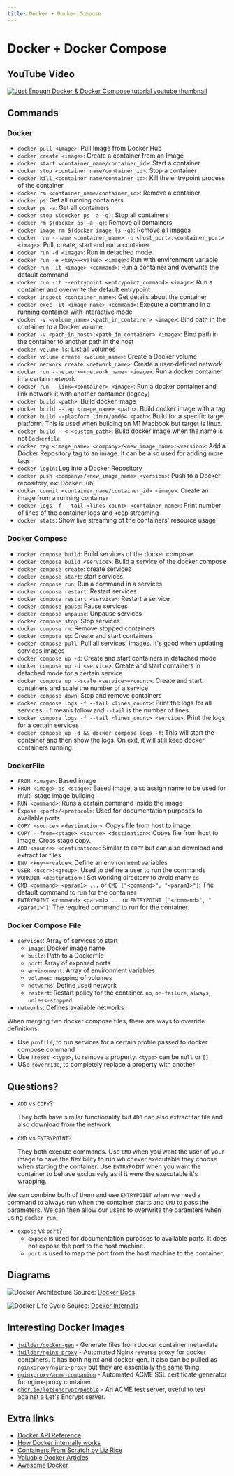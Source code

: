 ```yaml
---
title: Docker + Docker Compose
---
```


# Docker + Docker Compose

## YouTube Video

[![Just Enough Docker & Docker Compose tutorial youtube thumbnail](http://img.youtube.com/vi/HSWDpx8Lo1o/0.jpg)](http://www.youtube.com/watch?v=HSWDpx8Lo1o "Docker & Docker Compose | Just Enough Series")

## Commands

### Docker

- `docker pull <image>`: Pull Image from Docker Hub
- `docker create <image>`: Create a container from an Image
- `docker start <container_name/container_id>`: Start a container
- `docker stop <container_name/container_id>`: Stop a container
- `docker kill <container_name/container_id>`: Kill the entrypoint process of the container
- `docker rm <container_name/container_id>`: Remove a container
- `docker ps`: Get all running containers
- `docker ps -a`: Get all containers
- `docker stop $(docker ps -a -q)`: Stop all containers
- `docker rm $(docker ps -a -q)`: Remove all containers
- `docker image rm $(docker image ls -q)`: Remove all images
- `docker run --name <container_name> -p <host_port>:<container_port> <image>`: Pull, create, start and run a container
- `docker run -d <image>`: Run in detached mode
- `docker run -e <key>=<value> <image>`: Run with environment variable
- `docker run -it <image> <command>`: Run a container and overwrite the default command
- `docker run -it --entrypoint <entrypoint_command> <image>`: Run a container and overwrite the default entrypoint
- `docker inspect <container_name>`: Get details about the container
- `docker exec -it <image_name> <command>`: Execute a command in a running container with interactive mode
- `docker -v <volume_name>:<path_in_container> <image>`: Bind path in the container to a Docker volume
- `docker -v <path_in_host>:<path_in_container> <image>`: Bind path in the container to another path in the host
- `docker volume ls`: List all volumes
- `docker volume create <volume_name>`: Create a Docker volume
- `docker network create <network_name>`: Create a user-defined network
- `docker run --network=<network_name> <image>`: Run a docker container in a certain network
- `docker run --link=<container> <image>`: Run a docker container and link network it with another container (legacy)
- `docker build <path>`: Build docker image
- `docker build --tag <image_name> <path>`: Build docker image with a tag
- `docker build --platform linux/amd64 <path>`: Build for a specific target platform. This is used when building on M1
  Macbook but target is linux.
- `docker build - < <custom_path>`: Build docker image when the name is not `Dockerfile`
- `docker tag <image_name> <company>/<new_image_name>:<version>`: Add a Docker Repository tag to an image. It can be
  also used for adding more tags
- `docker login`: Log into a Docker Repository
- `docker push <company>/<new_image_name>:<version>`: Push to a Docker repository, ex: DockerHub
- `docker commit <container_name/container_id> <image>`: Create an image from a running container
- `docker logs -f --tail <lines_count> <container_name>`: Print number of lines of the container logs and keep streaming
- `docker stats`: Show live streaming of the containers' resource usage

### Docker Compose

- `docker compose build`: Build services of the docker compose
- `docker compose build <service>`: Build a service of the docker compose
- `docker compose create`: create services
- `docker compose start`: start services
- `docker compose run`: Run a command in a services
- `docker compose restart`: Restart services
- `docker compose restart <service>`: Restart a service
- `docker compose pause`: Pause services
- `docker compose unpause`: Unpause services
- `docker compose stop`: Stop services
- `docker compose rm`: Remove stopped containers
- `docker compose up`: Create and start containers
- `docker compose pull`: Pull all services' images. It's good when updating services images
- `docker compose up -d`: Create and start containers in detached mode
- `docker compose up -d <service>`: Create and start containers in detached mode for a certain service
- `docker compose up --scale <service>=<count>`: Create and start containers and scale the number of a service
- `docker compose down`: Stop and remove containers
- `docker compose logs -f --tail <lines_count>`: Print the logs for all services. `-f` means follow and `--tail` is the
  number of lines.
- `docker compose logs -f --tail <lines_count> <service>`: Print the logs for a certain services
- `docker compose up -d && docker compose logs -f`: This will start the container and then show the logs. On exit, it
  will still keep docker containers running.

### DockerFile

- `FROM <image>`: Based image
- `FROM <image> as <stage>`: Based image, also assign name to be used for multi-stage image building
- `RUN <command>`: Runs a certain command inside the image
- `Expose <port>/<protocol>`: Used for documentation purposes to available ports
- `COPY <source> <destination>`: Copys file from host to image
- `COPY --from=<stage> <source> <destination>`: Copys file from host to image. Cross stage copy.
- `ADD <source> <destination>`: Similar to `COPY` but can also download and extract tar files
- `ENV <key>=<value>`: Define an environment variables
- `USER <user>:<group>`: Used to define a user to run the commands
- `WORKDIR <destination>`: Set working directory to avoid many `cd`
- `CMD <command> <param1> ...` or `CMD ["<command>", "<param1>"]`: The default command to run for the container
- `ENTRYPOINT <command> <param1> ...` or `ENTRYPOINT ["<command>", "<param1>"]`: The required command to run for the
  container.

### Docker Compose File

- `services`: Array of services to start
  - `image`: Docker image name
  - `build`: Path to a Dockerfile
  - `port`: Array of exposed ports
  - `environment`: Array of environment variables
  - `volumes`: mapping of volumes
  - `networks`: Define used network
  - `restart`: Restart policy for the container. `no`, `on-failure`, `always`, `unless-stopped`
- `networks`: Defines available networks

When merging two docker compose files, there are ways to override definitions:

- Use `profile`, to run services for a certain profile passed to docker compose command
- Use `!reset <type>`, to remove a property. `<type>` can be `null` or `[]`
- USe `!override`, to completely replace a property with another

## Questions?

- `ADD` vs `COPY`?

  They both have similar functionality but `ADD` can also extract tar file and also download from the network

- `CMD` vs `ENTRYPOINT`?

  They both execute commands. Use `CMD` when you want the user of your image to have the flexibility to run whichever
  executable they choose when starting the container. Use `ENTRYPOINT` when you want the container to behave exclusively
  as if it were the executable it's wrapping.

We can combine both of them and use `ENTRYPOINT` when we need a command to always run when the container starts and
`CMD` to pass the parameters. We can then allow our users to overwrite the paramters when using `docker run`.

- `expose` vs `port`?
  - `expose` is used for documentation purposes to available ports. It does not expose the port to the host machine.
  - `port` is used to map the port from the host machine to the container.

## Diagrams

![Docker Architecture](./assets/docker-architecture.jpg) Source:
[Docker Docs](https://docs.docker.com/get-started/overview/)

![Docker Life Cycle](./assets/docker-life-cycle.jpg) Source:
[Docker Internals](http://docker-saigon.github.io/post/Docker-Internals/)

## Interesting Docker Images

- [`jwilder/docker-gen`](https://github.com/nginx-proxy/docker-gen) - Generate files from docker container meta-data
- [`jwilder/nginx-proxy`](https://github.com/nginx-proxy/nginx-proxy) - Automated Nginx reverse proxy for docker
  containers. It has both nginx and docker-gen. It also can be pulled as `nginxproxy/nginx-proxy` but they are
  essentially [the same thing](https://github.com/nginx-proxy/nginx-proxy/discussions/2421).
- [`nginxproxy/acme-companion`](https://github.com/nginx-proxy/acme-companion) - Automated ACME SSL certificate
  generator for nginx-proxy container.
- [`ghcr.io/letsencrypt/pebble`](https://github.com/letsencrypt/pebble/pkgs/container/pebble) - An ACME test server,
  useful to test against a Let's Encrypt server.

## Extra links

- [Docker API Reference](https://docs.docker.com/engine/reference/run/)
- [How Docker internally works](http://docker-saigon.github.io/post/Docker-Internals/)
- [Containers From Scratch by Liz Rice](https://www.youtube.com/watch?v=8fi7uSYlOdc)
- [Valuable Docker Articles](https://kratzke.mylab.th-luebeck.de/blog/2014/08/24/valuable-docker-links/)
- [Awesome Docker](https://github.com/veggiemonk/awesome-docker)
